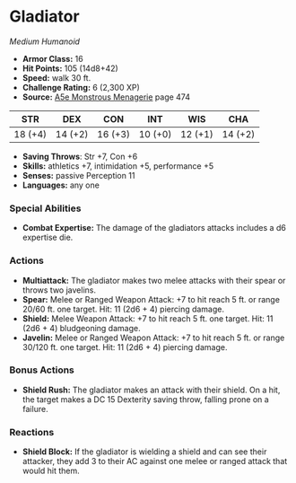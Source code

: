 # Gladiator

*Medium* *Humanoid*

- **Armor Class:** 16
- **Hit Points:** 105 (14d8+42)
- **Speed:** walk 30 ft.
- **Challenge Rating:** 6 (2,300 XP)
- **Source:** [A5e Monstrous Menagerie](https://enpublishingrpg.com/products/level-up-monstrous-menagerie-a5e) page 474

| STR | DEX | CON | INT | WIS | CHA |
| --- | --- | --- | --- | --- | --- |
| 18 (+4) | 14 (+2) | 16 (+3) | 10 (+0) | 12 (+1) | 14 (+2) |

- **Saving Throws**: Str +7, Con +6
- **Skills:** athletics +7, intimidation +5, performance +5
- **Senses:** passive Perception 11
- **Languages:** any one
### Special Abilities
- **Combat Expertise:** The damage of the gladiators attacks includes a d6 expertise die.
### Actions
- **Multiattack:** The gladiator makes two melee attacks with their spear or throws two javelins.
- **Spear:** Melee or Ranged Weapon Attack: +7 to hit  reach 5 ft. or range 20/60 ft.  one target. Hit: 11 (2d6 + 4) piercing damage.
- **Shield:** Melee Weapon Attack: +7 to hit  reach 5 ft.  one target. Hit: 11 (2d6 + 4) bludgeoning damage.
- **Javelin:** Melee or Ranged Weapon Attack: +7 to hit  reach 5 ft. or range 30/120 ft.  one target. Hit: 11 (2d6 + 4) piercing damage.
### Bonus Actions
- **Shield Rush:** The gladiator makes an attack with their shield. On a hit, the target makes a DC 15 Dexterity saving throw, falling prone on a failure.
### Reactions
- **Shield Block:** If the gladiator is wielding a shield and can see their attacker, they add 3 to their AC against one melee or ranged attack that would hit them.


